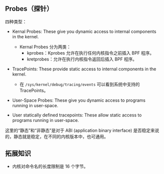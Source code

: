 Probes（探针）
---

四种类型：

* Kernal Probes: These give you dynamic access to internal components in the kernel.
    * Kernal Probes 分为两类：
        * kprobes：Kprobes 允许在执行任何内核指令之前插入 BPF 程序。
        * kretprobes：允许在执行内核指令返回后插入 BPF 程序。

* TracePoints: These provide static access to internal components in the kernel.
    * 在 `/sys/kernel/debug/tracing/events` 可以看到系统中支持的 TracePoints。
* User-Space Probes: These give you dynamic access to programs running in user-space.
* User statically defined tracepoints: These allow static access to programs running in user-space.

这里的“静态”和“非静态”是对于 ABI (application binary interface) 是否稳定来说的，静态就是稳定，在不同的内核版本中，也可通用。


拓展知识
---
* 内核对命令名的长度限制是 16 个字节。
